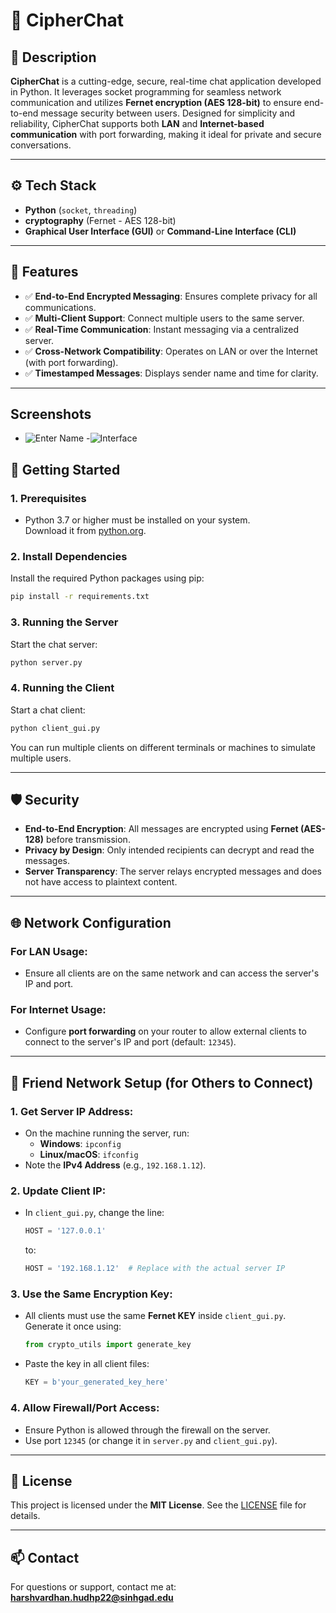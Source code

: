 # 🔐 CipherChat

## 📌 Description

**CipherChat** is a cutting-edge, secure, real-time chat application developed in Python. It leverages socket programming for seamless network communication and utilizes **Fernet encryption (AES 128-bit)** to ensure end-to-end message security between users. Designed for simplicity and reliability, CipherChat supports both **LAN** and **Internet-based communication** with port forwarding, making it ideal for private and secure conversations.

---

## ⚙️ Tech Stack

- **Python** (`socket`, `threading`)
- **cryptography** (Fernet - AES 128-bit)
- **Graphical User Interface (GUI)** or **Command-Line Interface (CLI)**

---

## 🔐 Features

- ✅ **End-to-End Encrypted Messaging**: Ensures complete privacy for all communications.  
- ✅ **Multi-Client Support**: Connect multiple users to the same server.  
- ✅ **Real-Time Communication**: Instant messaging via a centralized server.  
- ✅ **Cross-Network Compatibility**: Operates on LAN or over the Internet (with port forwarding).  
- ✅ **Timestamped Messages**: Displays sender name and time for clarity.  

---

## Screenshots
- ![Enter Name](https://github.com/user-attachments/assets/0a9a9299-499d-4820-957b-6a0bb3863ccf)
-![Interface](https://github.com/user-attachments/assets/ee54f5cd-b34e-459a-b84b-e502ab5ee7dd)



## 🚀 Getting Started

### 1. Prerequisites
- Python 3.7 or higher must be installed on your system.  
  Download it from [python.org](https://www.python.org/).

### 2. Install Dependencies
Install the required Python packages using pip:
```bash
pip install -r requirements.txt
```

### 3. Running the Server
Start the chat server:
```bash
python server.py
```

### 4. Running the Client
Start a chat client:
```bash
python client_gui.py
```
You can run multiple clients on different terminals or machines to simulate multiple users.

---

## 🛡️ Security

- **End-to-End Encryption**: All messages are encrypted using **Fernet (AES-128)** before transmission.  
- **Privacy by Design**: Only intended recipients can decrypt and read the messages.  
- **Server Transparency**: The server relays encrypted messages and does not have access to plaintext content.  

---

## 🌐 Network Configuration

### For LAN Usage:
- Ensure all clients are on the same network and can access the server's IP and port.

### For Internet Usage:
- Configure **port forwarding** on your router to allow external clients to connect to the server's IP and port (default: `12345`).

---

## 📡 Friend Network Setup (for Others to Connect)

### 1. Get Server IP Address:
- On the machine running the server, run:
  - **Windows**: `ipconfig`
  - **Linux/macOS**: `ifconfig`
- Note the **IPv4 Address** (e.g., `192.168.1.12`).

### 2. Update Client IP:
- In `client_gui.py`, change the line:
  ```python
  HOST = '127.0.0.1'
  ```
  to:
  ```python
  HOST = '192.168.1.12'  # Replace with the actual server IP
  ```

### 3. Use the Same Encryption Key:
- All clients must use the same **Fernet KEY** inside `client_gui.py`. Generate it once using:
  ```python
  from crypto_utils import generate_key
  ```
- Paste the key in all client files:
  ```python
  KEY = b'your_generated_key_here'
  ```

### 4. Allow Firewall/Port Access:
- Ensure Python is allowed through the firewall on the server.
- Use port `12345` (or change it in `server.py` and `client_gui.py`).

---

## 📄 License

This project is licensed under the **MIT License**. See the [LICENSE](LICENSE) file for details.

---

## 📫 Contact

For questions or support, contact me at: **harshvardhan.hudhp22@sinhgad.edu**
